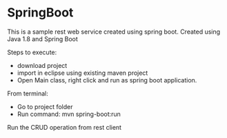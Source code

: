 # SpringBoot

This is a sample rest web service created using spring boot.
Created using Java 1.8 and Spring Boot

Steps to execute:
- download project
- import in eclipse using existing maven project
- Open Main class, right click and run as spring boot application.

From terminal:
- Go to project folder
- Run command: mvn spring-boot:run

Run the CRUD operation from rest client